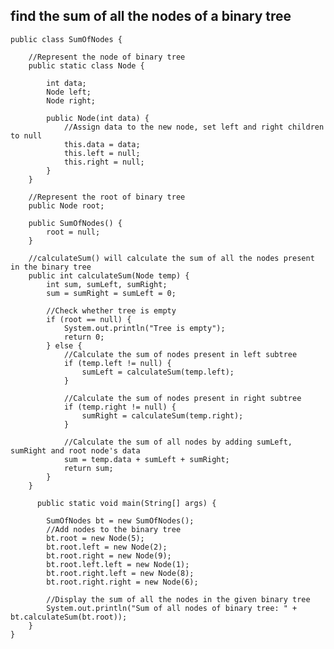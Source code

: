 ## find the sum of all the nodes of a binary tree

    public class SumOfNodes {
    
        //Represent the node of binary tree
        public static class Node {
    
            int data;
            Node left;
            Node right;
    
            public Node(int data) {
                //Assign data to the new node, set left and right children to null
                this.data = data;
                this.left = null;
                this.right = null;
            }
        }
    
        //Represent the root of binary tree
        public Node root;
    
        public SumOfNodes() {
            root = null;
        }
    
        //calculateSum() will calculate the sum of all the nodes present in the binary tree
        public int calculateSum(Node temp) {
            int sum, sumLeft, sumRight;
            sum = sumRight = sumLeft = 0;
    
            //Check whether tree is empty
            if (root == null) {
                System.out.println("Tree is empty");
                return 0;
            } else {
                //Calculate the sum of nodes present in left subtree
                if (temp.left != null) {
                    sumLeft = calculateSum(temp.left);
                }
    
                //Calculate the sum of nodes present in right subtree
                if (temp.right != null) {
                    sumRight = calculateSum(temp.right);
                }
    
                //Calculate the sum of all nodes by adding sumLeft, sumRight and root node's data
                sum = temp.data + sumLeft + sumRight;
                return sum;
            }
        }
    
          public static void main(String[] args) {
    
            SumOfNodes bt = new SumOfNodes();
            //Add nodes to the binary tree
            bt.root = new Node(5);
            bt.root.left = new Node(2);
            bt.root.right = new Node(9);
            bt.root.left.left = new Node(1);
            bt.root.right.left = new Node(8);
            bt.root.right.right = new Node(6);
    
            //Display the sum of all the nodes in the given binary tree
            System.out.println("Sum of all nodes of binary tree: " + bt.calculateSum(bt.root));
        }
    }